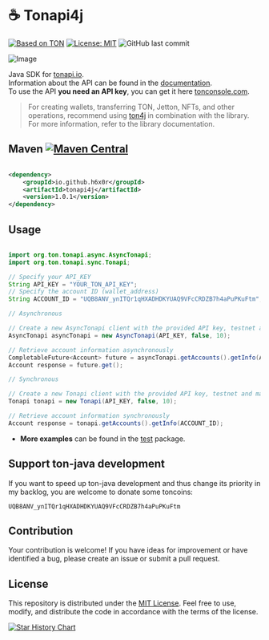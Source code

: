 # ☕ Tonapi4j

[![Based on TON][ton-svg]][ton]
[![License: MIT][license-svg]][license]
![GitHub last commit](https://img.shields.io/github/last-commit/h6x0r/tonapi4j)

![Image](https://telegra.ph//file/f88bcf9051073973edbd6.jpg)

Java SDK for [tonapi.io].\
Information about the API can be found in the  [documentation](https://docs.tonconsole.com/tonapi/api-v2).\
To use the API **you need an API key**, you can get it here [tonconsole.com](https://tonconsole.com/).

<blockquote>
For creating wallets, transferring TON, Jetton, NFTs, and other operations, recommend using <a href="https://github.com/neodix42/ton4j">ton4j</a> in combination with the library. For more information, refer to the library documentation.
</blockquote>

## Maven [![Maven Central][maven-central-svg]][maven-central]

```xml

<dependency>
    <groupId>io.github.h6x0r</groupId>
    <artifactId>tonapi4j</artifactId>
    <version>1.0.1</version>
</dependency>
```

## Usage

```java

import org.ton.tonapi.async.AsyncTonapi;
import org.ton.tonapi.sync.Tonapi;

// Specify your API_KEY
String API_KEY = "YOUR_TON_API_KEY";
// Specify the account ID (wallet_address)
String ACCOUNT_ID = "UQB8ANV_ynITQr1qHXADHDKYUAQ9VFcCRDZB7h4aPuPKuFtm";

// Asynchronous

// Create a new AsyncTonapi client with the provided API key, testnet and maxRetries count
AsyncTonapi asyncTonapi = new AsyncTonapi(API_KEY, false, 10);

// Retrieve account information asynchronously
CompletableFuture<Account> future = asyncTonapi.getAccounts().getInfo(ACCOUNT_ID);
Account response = future.get();

// Synchronous

// Create a new Tonapi client with the provided API key, testnet and maxRetries count
Tonapi tonapi = new Tonapi(API_KEY, false, 10);

// Retrieve account information synchronously
Account response = tonapi.getAccounts().getInfo(ACCOUNT_ID);


```

* **More examples** can be found in the [test](https://github.com/h6x0r/tonapi4j/tree/master/src/test/java/org/ton)
  package.

## Support ton-java development

If you want to speed up ton-java development and thus change its priority in my backlog, you are welcome to donate some
toncoins:

```UQB8ANV_ynITQr1qHXADHDKYUAQ9VFcCRDZB7h4aPuPKuFtm```

## Contribution

Your contribution is welcome! If you have ideas for improvement or have identified a bug, please create an issue or
submit a pull request.

## License

This repository is distributed under the [MIT License](https://github.com/tonkeeper/pytonapi/blob/main/LICENSE). Feel
free to use, modify, and distribute the code in accordance
with the terms of the license.

[![Star History Chart](https://api.star-history.com/svg?repos=h6x0r/tonapi4j&type=Date)](https://star-history.com/#h6x0r/tonapi4j&Date)

[maven-central-svg]: https://img.shields.io/maven-central/v/io.github.h6x0r/tonapi4j?color=green

[maven-central]: https://mvnrepository.com/artifact/io.github.h6x0r/tonapi4j

[license-svg]: https://img.shields.io/badge/License-MIT-white.svg

[license]: https://opensource.org/licenses/MIT

[tonapi.io]: https://tonapi.io

[ton-svg]: https://img.shields.io/badge/Based%20on-TON-blue

[ton]: https://ton.org